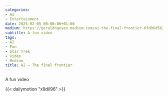 ```yaml
---
categories:
- AI
- Entertainment
date: 2025-02-05 00:00:00+01:00
medium: https://geraldnguyen.medium.com/ai-the-final-frontier-0fd06d562a95
subtitle: A fun video
tags:
- AI
- Fun
- Star Trek
- Video
- Medium
title: AI — The final frontier
---
```


A fun video

{{< dailymotion "x9dil96" >}}
